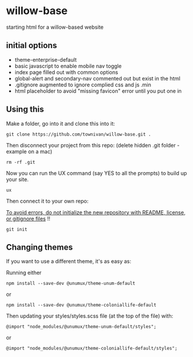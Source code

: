 # willow-base
starting html for a willow-based website

## initial options

* theme-enterprise-default
* basic javascript to enable mobile nav toggle
* index page filled out with common options
* global-alert and secondary-nav commented out but exist in the html
* .gitignore augmented to ignore complied css and js .min
* html placeholder to avoid "missing favicon" error until you put one in

## Using this 
Make a folder, go into it and clone this into it:

    git clone https://github.com/townivan/willow-base.git .

Then disconnect your project from this repo: (delete hidden .git folder - example on a mac)

    rm -rf .git

Now you can run the UX command (say YES to all the prompts) to build up your site.

    ux

Then connect it to your own repo: 

[To avoid errors, do not initialize the new repository with README, license, or gitignore files](https://help.github.com/articles/adding-an-existing-project-to-github-using-the-command-line/) !!

    git init



## Changing themes
If you want to use a different theme, it's as easy as:

Running either

    npm install --save-dev @unumux/theme-unum-default

or

    npm install --save-dev @unumux/theme-coloniallife-default

Then updating your styles/styles.scss file (at the top of the file) with:

    @import "node_modules/@unumux/theme-unum-default/styles";

or

    @import "node_modules/@unumux/theme-coloniallife-default/styles";
